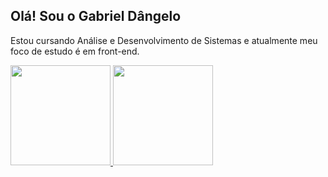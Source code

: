  ## Olá! Sou o Gabriel Dângelo
 Estou cursando Análise e Desenvolvimento de Sistemas e atualmente meu foco de estudo é em front-end.
 <div>
  <a href="https://github.com/GabrielDangelo">
  <img height="160em" src="https://github-readme-stats.vercel.app/api?username=GabrielDangelo&show_icons=true&theme=dracula&include_all_commits=true&count_private=true"/>
  <img height="160em" src="https://github-readme-stats.vercel.app/api/top-langs/?username=GabrielDangelo&layout=compact&langs_count=7&theme=dracula"/>
</div>

<!--
**GabrielDangelo/GabrielDangelo** is a ✨ _special_ ✨ repository because its `README.md` (this file) appears on your GitHub profile.

Here are some ideas to get you started:

- 🔭 I’m currently working on ...
- 🌱 I’m currently learning ...
- 👯 I’m looking to collaborate on ...
- 🤔 I’m looking for help with ...
- 💬 Ask me about ...
- 📫 How to reach me: ...
- 😄 Pronouns: ...
- ⚡ Fun fact: ...
-->
